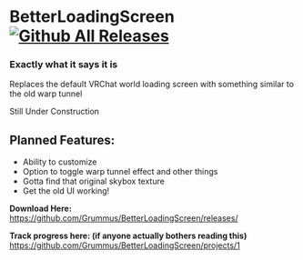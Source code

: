 # BetterLoadingScreen [![Github All Releases](https://img.shields.io/github/downloads/Grummus/BetterLoadingScreen/total.svg)]()
### Exactly what it says it is

Replaces the default VRChat world loading screen with something similar to the old warp tunnel

Still Under Construction

## Planned Features:
 - Ability to customize
 - Option to toggle warp tunnel effect and other things
 - Gotta find that original skybox texture
 - Get the old UI working!

**Download Here:**  
https://github.com/Grummus/BetterLoadingScreen/releases/

**Track progress here: (if anyone actually bothers reading this)**
https://github.com/Grummus/BetterLoadingScreen/projects/1

